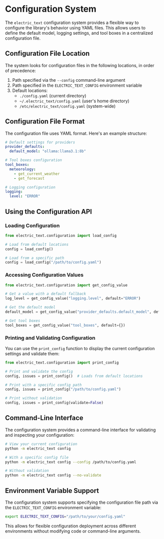 # Configuration System

The `electric_text` configuration system provides a flexible way to configure the library's behavior using YAML files. This allows users to define the default model, logging settings, and tool boxes in a centralized configuration file.

## Configuration File Location

The system looks for configuration files in the following locations, in order of precedence:

1. Path specified via the `--config` command-line argument
2. Path specified in the `ELECTRIC_TEXT_CONFIG` environment variable
3. Default locations:
   - `./config.yaml` (current directory)
   - `~/.electric_text/config.yaml` (user's home directory)
   - `/etc/electric_text/config.yaml` (system-wide)

## Configuration File Format

The configuration file uses YAML format. Here's an example structure:

```yaml
# Default settings for providers
provider_defaults:
  default_model: "ollama:llama3.1:8b"

# Tool boxes configuration
tool_boxes:
  meteorology:
    - get_current_weather
    - get_forecast

# Logging configuration
logging:
  level: "ERROR"
```

## Using the Configuration API

### Loading Configuration

```python
from electric_text.configuration import load_config

# Load from default locations
config = load_config()

# Load from a specific path
config = load_config("/path/to/config.yaml")
```

### Accessing Configuration Values

```python
from electric_text.configuration import get_config_value

# Get a value with a default fallback
log_level = get_config_value("logging.level", default="ERROR")

# Get the default model
default_model = get_config_value("provider_defaults.default_model", default="ollama:llama3.1:8b")

# Get tool boxes
tool_boxes = get_config_value("tool_boxes", default={})
```

### Printing and Validating Configuration

You can use the `print_config` function to display the current configuration settings and validate them:

```python
from electric_text.configuration import print_config

# Print and validate the config
config, issues = print_config()  # Loads from default locations

# Print with a specific config path
config, issues = print_config("/path/to/config.yaml")

# Print without validation
config, issues = print_config(validate=False)
```

## Command-Line Interface

The configuration system provides a command-line interface for validating and inspecting your configuration:

```bash
# View your current configuration
python -m electric_text config

# With a specific config file
python -m electric_text config --config /path/to/config.yaml

# Without validation
python -m electric_text config --no-validate
```

## Environment Variable Support

The configuration system supports specifying the configuration file path via the `ELECTRIC_TEXT_CONFIG` environment variable:

```bash
export ELECTRIC_TEXT_CONFIG="/path/to/your/config.yaml"
```

This allows for flexible configuration deployment across different environments without modifying code or command-line arguments.